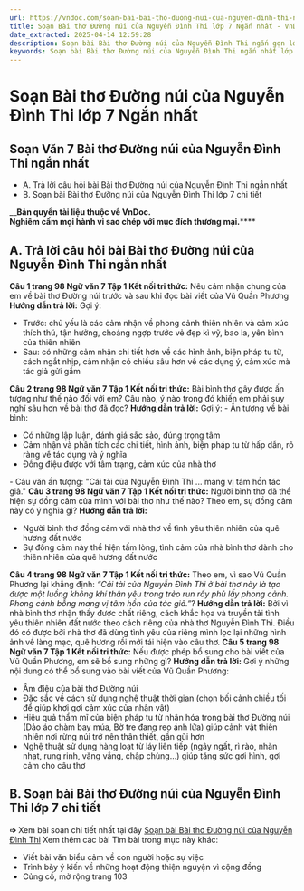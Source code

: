```yaml
---
url: https://vndoc.com/soan-bai-bai-tho-duong-nui-cua-nguyen-dinh-thi-ngan-gon-268869
title: Soạn Bài thơ Đường núi của Nguyễn Đình Thi lớp 7 Ngắn nhất - VnDoc.com
date_extracted: 2025-04-14 12:59:28
description: Soạn bài Bài thơ Đường núi của Nguyễn Đình Thi ngắn gọn lớp 7 nhằm giúp các em HS đạt kết quả tốt trong quá trình làm bài tập và học tập môn Ngữ văn lớp 7 sách Kết nối tri thức.
keywords: Soạn bài Bài thơ Đường núi của Nguyễn Đình Thi ngắn nhất lớp 7,Soạn bài Bài thơ Đường núi của Nguyễn Đình Thi lớp 7 ngắn nhất,Soạn bài Bài thơ Đường núi của Nguyễn Đình Thi ngắn gọn,Bài thơ Đường núi của Nguyễn Đình Thi,Soạn bài Bài thơ Đường núi của Nguyễn Đình Thi,Soạn bài Bài thơ Đường núi của Nguyễn Đình Thin,Soạn Bài thơ Đường núi của Nguyễn Đình Thi,Soạn văn 7 Bài thơ Đường núi của Nguyễn Đình Thi
---
```


# Soạn Bài thơ Đường núi của Nguyễn Đình Thi lớp 7 Ngắn nhất
## **Soạn Văn 7 Bài thơ Đường núi của Nguyễn Đình Thi ngắn nhất**
  * A. Trả lời câu hỏi bài Bài thơ Đường núi của Nguyễn Đình Thi ngắn nhất
  * B. Soạn bài Bài thơ Đường núi của Nguyễn Đình Thi lớp 7 chi tiết

 __**Bản quyền tài liệu thuộc về VnDoc.  
Nghiêm cấm mọi hành vi sao chép với mục đích thương mại.******
## **A. Trả lời câu hỏi bài Bài thơ Đường núi của Nguyễn Đình Thi ngắn nhất**
**Câu 1 trang 98 Ngữ văn 7 Tập 1 Kết nối tri thức:** Nêu cảm nhận chung của em về bài thơ Đường núi trước và sau khi đọc bài viết của Vũ Quần Phương
**Hướng dẫn trả lời:**
Gợi ý:
  * Trước: chủ yếu là các cảm nhận về phong cảnh thiên nhiên và cảm xúc thích thú, tận hưởng, choáng ngợp trước vẻ đẹp kì vỹ, bao la, yên bình của thiên nhiên
  * Sau: có những cảm nhận chi tiết hơn về các hình ảnh, biện pháp tu từ, cách ngắt nhịp, cảm nhận có chiều sâu hơn về các dụng ý, cảm xúc mà tác giả gửi gắm

**Câu 2 trang 98 Ngữ văn 7 Tập 1 Kết nối tri thức:** Bài bình thơ gây được ấn tượng như thế nào đối với em? Câu nào, ý nào trong đó khiến em phải suy nghĩ sâu hơn về bài thơ đã đọc?
**Hướng dẫn trả lời:**
Gợi ý:
\- Ấn tượng về bài bình:
  * Có những lập luận, đánh giá sắc sảo, đúng trọng tâm
  * Cảm nhận và phân tích các chi tiết, hình ảnh, biện pháp tu từ hấp dẫn, rõ ràng về tác dụng và ý nghĩa
  * Đồng điệu được với tâm trạng, cảm xúc của nhà thơ

\- Câu văn ấn tượng: "Cái tài của Nguyễn Đình Thi ... mang vị tâm hồn tác giả."
**Câu 3 trang 98 Ngữ văn 7 Tập 1 Kết nối tri thức:** Người bình thơ đã thể hiện sự đồng cảm của mình với bài thơ như thế nào? Theo em, sự đồng cảm này có ý nghĩa gì?
**Hướng dẫn trả lời:**
  * Người bình thơ đồng cảm với nhà thơ về tình yêu thiên nhiên của quê hương đất nước
  * Sự đồng cảm này thể hiện tấm lòng, tình cảm của nhà bình thơ dành cho thiên nhiên của quê hương đất nước

**Câu 4 trang 98 Ngữ văn 7 Tập 1 Kết nối tri thức:** Theo em, vì sao Vũ Quần Phương lại khẳng định: _“Cái tài của Nguyễn Đình Thi ở bài thơ này là tạo được một luồng không khí thân yêu trong trẻo run rẩy phủ lấy phong cảnh. Phong cảnh bỗng mang vị tâm hồn của tác giả.”_?
**Hướng dẫn trả lời:**
Bởi vì nhà bình thơ nhận thấy được chất riêng, cách khắc họa và truyền tải tình yêu thiên nhiên đất nước theo cách riêng của nhà thơ Nguyễn Đình Thi. Điều đó có được bởi nhà thơ đã dùng tình yêu của riêng mình lọc lại những hình ảnh về làng mạc, quê hương rồi mới tái hiện vào câu thơ.
**Câu 5 trang 98 Ngữ văn 7 Tập 1 Kết nối tri thức:** Nếu được phép bổ sung cho bài viết của Vũ Quần Phương, em sẽ bổ sung những gì?
**Hướng dẫn trả lời:**
Gợi ý những nội dung có thể bổ sung vào bài viết của Vũ Quần Phương:
  * Âm điệu của bài thơ Đường núi
  * Đặc sắc về cách sử dụng nghệ thuật thời gian \(chọn bối cảnh chiều tối để giúp khơi gợi cảm xúc của nhân vật\)
  * Hiệu quả thẩm mĩ của biện pháp tu từ nhân hóa trong bài thơ Đường núi \(Dảo áo chàm bay múa, Bờ tre đang reo ánh lửa\) giúp cảnh vật thiên nhiên nơi rừng núi trở nên thân thiết, gần gũi hơn
  * Nghệ thuật sử dụng hàng loạt từ láy liên tiếp \(ngây ngất, rì rào, nhàn nhạt, rung rinh, văng vẳng, chập chùng...\) giúp tăng sức gợi hình, gợi cảm cho câu thơ

## **B. Soạn bài Bài thơ Đường núi của Nguyễn Đình Thi lớp 7 chi tiết**
**➩** Xem bài soạn chi tiết nhất tại đây [Soạn bài Bài thơ Đường núi của Nguyễn Đình Thi](<https://vndoc.com/soan-bai-bai-tho-duong-nui-cua-nguyen-dinh-thi-268866>)
Xem thêm các bài Tìm bài trong mục này khác:
  * Viết bài văn biểu cảm về con người hoặc sự việc
  * Trình bày ý kiến về những hoạt động thiện nguyện vì cộng đồng
  * Củng cố, mở rộng trang 103

